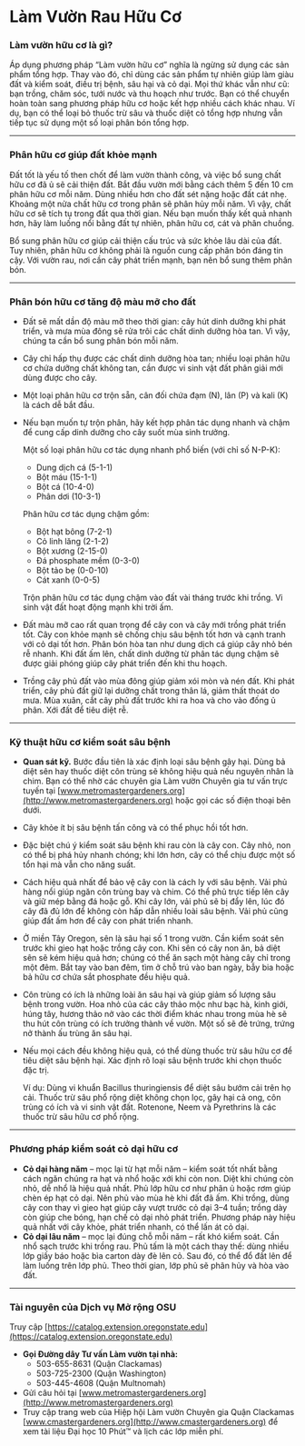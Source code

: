 # Làm Vườn Rau Hữu Cơ

### Làm vườn hữu cơ là gì?

Áp dụng phương pháp “Làm vườn hữu cơ” nghĩa là ngừng sử dụng các sản phẩm tổng hợp. Thay vào đó, chỉ dùng các sản phẩm tự nhiên giúp làm giàu đất và kiểm soát, điều trị bệnh, sâu hại và cỏ dại. Mọi thứ khác vẫn như cũ: bạn trồng, chăm sóc, tưới nước và thu hoạch như trước. Bạn có thể chuyển hoàn toàn sang phương pháp hữu cơ hoặc kết hợp nhiều cách khác nhau. Ví dụ, bạn có thể loại bỏ thuốc trừ sâu và thuốc diệt cỏ tổng hợp nhưng vẫn tiếp tục sử dụng một số loại phân bón tổng hợp.

---

### Phân hữu cơ giúp đất khỏe mạnh

Đất tốt là yếu tố then chốt để làm vườn thành công, và việc bổ sung chất hữu cơ đã ủ sẽ cải thiện đất. Bắt đầu vườn mới bằng cách thêm 5 đến 10 cm phân hữu cơ mỗi năm. Dùng nhiều hơn cho đất sét nặng hoặc đất cát nhẹ. Khoảng một nửa chất hữu cơ trong phân sẽ phân hủy mỗi năm. Vì vậy, chất hữu cơ sẽ tích tụ trong đất qua thời gian. Nếu bạn muốn thấy kết quả nhanh hơn, hãy làm luống nổi bằng đất tự nhiên, phân hữu cơ, cát và phân chuồng.

Bổ sung phân hữu cơ giúp cải thiện cấu trúc và sức khỏe lâu dài của đất. Tuy nhiên, phân hữu cơ không phải là nguồn cung cấp phân bón đáng tin cậy. Với vườn rau, nơi cần cây phát triển mạnh, bạn nên bổ sung thêm phân bón.

---

### Phân bón hữu cơ tăng độ màu mỡ cho đất

- Đất sẽ mất dần độ màu mỡ theo thời gian: cây hút dinh dưỡng khi phát triển, và mưa mùa đông sẽ rửa trôi các chất dinh dưỡng hòa tan. Vì vậy, chúng ta cần bổ sung phân bón mỗi năm.
- Cây chỉ hấp thụ được các chất dinh dưỡng hòa tan; nhiều loại phân hữu cơ chứa dưỡng chất không tan, cần được vi sinh vật đất phân giải mới dùng được cho cây.
- Một loại phân hữu cơ trộn sẵn, cân đối chứa đạm (N), lân (P) và kali (K) là cách dễ bắt đầu.
- Nếu bạn muốn tự trộn phân, hãy kết hợp phân tác dụng nhanh và chậm để cung cấp dinh dưỡng cho cây suốt mùa sinh trưởng.

  Một số loại phân hữu cơ tác dụng nhanh phổ biến (với chỉ số N-P-K):
  - Dung dịch cá (5-1-1)
  - Bột máu (15-1-1)
  - Bột cá (10-4-0)
  - Phân dơi (10-3-1)

  Phân hữu cơ tác dụng chậm gồm:
  - Bột hạt bông (7-2-1)
  - Cỏ linh lăng (2-1-2)
  - Bột xương (2-15-0)
  - Đá phosphate mềm (0-3-0)
  - Bột tảo bẹ (0-0-10)
  - Cát xanh (0-0-5)

  Trộn phân hữu cơ tác dụng chậm vào đất vài tháng trước khi trồng. Vi sinh vật đất hoạt động mạnh khi trời ấm.

- Đất màu mỡ cao rất quan trọng để cây con và cây mới trồng phát triển tốt. Cây con khỏe mạnh sẽ chống chịu sâu bệnh tốt hơn và cạnh tranh với cỏ dại tốt hơn. Phân bón hòa tan như dung dịch cá giúp cây nhỏ bén rễ nhanh. Khi đất ấm lên, chất dinh dưỡng từ phân tác dụng chậm sẽ được giải phóng giúp cây phát triển đến khi thu hoạch.
- Trồng cây phủ đất vào mùa đông giúp giảm xói mòn và nén đất. Khi phát triển, cây phủ đất giữ lại dưỡng chất trong thân lá, giảm thất thoát do mưa. Mùa xuân, cắt cây phủ đất trước khi ra hoa và cho vào đống ủ phân. Xới đất để tiêu diệt rễ.

---

### Kỹ thuật hữu cơ kiểm soát sâu bệnh

- **Quan sát kỹ.** Bước đầu tiên là xác định loại sâu bệnh gây hại. Dùng bả diệt sên hay thuốc diệt côn trùng sẽ không hiệu quả nếu nguyên nhân là chim. Bạn có thể nhờ các chuyên gia Làm vườn Chuyên gia tư vấn trực tuyến tại [www.metromastergardeners.org](http://www.metromastergardeners.org) hoặc gọi các số điện thoại bên dưới.
- Cây khỏe ít bị sâu bệnh tấn công và có thể phục hồi tốt hơn.
- Đặc biệt chú ý kiểm soát sâu bệnh khi rau còn là cây con. Cây nhỏ, non có thể bị phá hủy nhanh chóng; khi lớn hơn, cây có thể chịu được một số tổn hại mà vẫn cho năng suất.
- Cách hiệu quả nhất để bảo vệ cây con là cách ly với sâu bệnh. Vải phủ hàng nổi giúp ngăn côn trùng bay và chim. Có thể phủ trực tiếp lên cây và giữ mép bằng đá hoặc gỗ. Khi cây lớn, vải phủ sẽ bị đẩy lên, lúc đó cây đã đủ lớn để không còn hấp dẫn nhiều loài sâu bệnh. Vải phủ cũng giúp đất ấm hơn để cây con phát triển nhanh.
- Ở miền Tây Oregon, sên là sâu hại số 1 trong vườn. Cần kiểm soát sên trước khi gieo hạt hoặc trồng cây con. Khi sên có cây non ăn, bả diệt sên sẽ kém hiệu quả hơn; chúng có thể ăn sạch một hàng cây chỉ trong một đêm. Bắt tay vào ban đêm, tìm ở chỗ trú vào ban ngày, bẫy bia hoặc bả hữu cơ chứa sắt phosphate đều hiệu quả.
- Côn trùng có ích là những loài ăn sâu hại và giúp giảm số lượng sâu bệnh trong vườn. Hoa nhỏ của các cây thảo mộc như bạc hà, kinh giới, húng tây, hương thảo nở vào các thời điểm khác nhau trong mùa hè sẽ thu hút côn trùng có ích trưởng thành về vườn. Một số sẽ đẻ trứng, trứng nở thành ấu trùng ăn sâu hại.
- Nếu mọi cách đều không hiệu quả, có thể dùng thuốc trừ sâu hữu cơ để tiêu diệt sâu bệnh hại. Xác định rõ loại sâu bệnh trước khi chọn thuốc đặc trị.

  Ví dụ: Dùng vi khuẩn Bacillus thuringiensis để diệt sâu bướm cải trên họ cải. Thuốc trừ sâu phổ rộng diệt không chọn lọc, gây hại cả ong, côn trùng có ích và vi sinh vật đất. Rotenone, Neem và Pyrethrins là các thuốc trừ sâu hữu cơ phổ rộng.

---

### Phương pháp kiểm soát cỏ dại hữu cơ

- **Cỏ dại hàng năm** – mọc lại từ hạt mỗi năm – kiểm soát tốt nhất bằng cách ngăn chúng ra hạt và nhổ hoặc xới khi còn non. Diệt khi chúng còn nhỏ, dễ nhổ là hiệu quả nhất. Phủ lớp hữu cơ như phân ủ hoặc rơm giúp chèn ép hạt cỏ dại. Nên phủ vào mùa hè khi đất đã ấm. Khi trồng, dùng cây con thay vì gieo hạt giúp cây vượt trước cỏ dại 3–4 tuần; trồng dày còn giúp che bóng, hạn chế cỏ dại nhỏ phát triển. Phương pháp này hiệu quả nhất với cây khỏe, phát triển nhanh, có thể lấn át cỏ dại.
- **Cỏ dại lâu năm** – mọc lại đúng chỗ mỗi năm – rất khó kiểm soát. Cần nhổ sạch trước khi trồng rau. Phủ tấm là một cách thay thế: dùng nhiều lớp giấy báo hoặc bìa carton dày đè lên cỏ. Sau đó, có thể đổ đất lên để làm luống trên lớp phủ. Theo thời gian, lớp phủ sẽ phân hủy và hòa vào đất.

---

### Tài nguyên của Dịch vụ Mở rộng OSU

Truy cập [https://catalog.extension.oregonstate.edu](https://catalog.extension.oregonstate.edu)


- **Gọi Đường dây Tư vấn Làm vườn tại nhà:**
  - 503-655-8631 (Quận Clackamas)
  - 503-725-2300 (Quận Washington)
  - 503-445-4608 (Quận Multnomah)
- Gửi câu hỏi tại [www.metromastergardeners.org](http://www.metromastergardeners.org)
- Truy cập trang web của Hiệp hội Làm vườn Chuyên gia Quận Clackamas [www.cmastergardeners.org](http://www.cmastergardeners.org) để xem tài liệu Đại học 10 Phút™ và lịch các lớp miễn phí.
